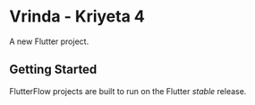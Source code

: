# Vrinda - Kriyeta 4

A new Flutter project.

## Getting Started

FlutterFlow projects are built to run on the Flutter _stable_ release.
